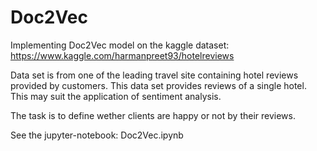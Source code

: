 # Doc2Vec

Implementing Doc2Vec model on the kaggle dataset: https://www.kaggle.com/harmanpreet93/hotelreviews

Data set is from one of the leading travel site containing hotel reviews provided by customers. This data set provides reviews of a single hotel. This may suit the application of sentiment analysis.

The task is to define wether clients are happy or not by their reviews.

See the jupyter-notebook: Doc2Vec.ipynb
